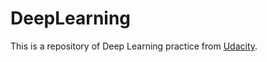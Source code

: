# DeepLearning

This is a repository of Deep Learning practice from [Udacity](https://www.udacity.com/course/deep-learning--ud730).